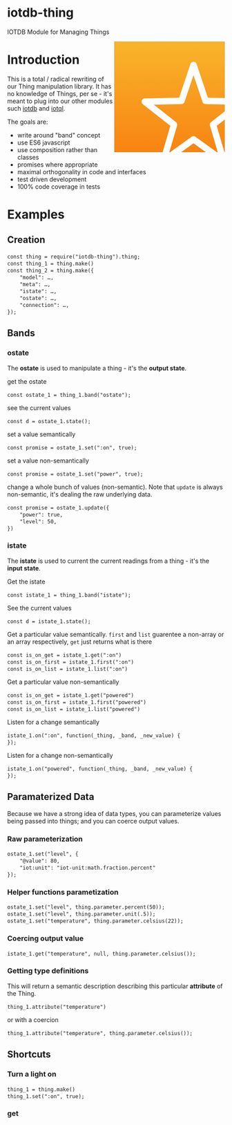 # iotdb-thing
IOTDB Module for Managing Things

<img src="https://raw.githubusercontent.com/dpjanes/iotdb-homestar/master/docs/HomeStar.png" align="right" />

# Introduction 

This is a total / radical rewriting of our Thing manipulation library.
It has no knowledge of Things, per se - it's meant to plug into our
other modules such [iotdb]() and [iotql]().

The goals are:

* write around "band" concept
* use ES6 javascript
* use composition rather than classes
* promises where appropriate
* maximal orthogonality in code and interfaces
* test driven development
* 100% code coverage in tests

# Examples

## Creation

    const thing = require("iotdb-thing").thing;
    const thing_1 = thing.make()
    const thing_2 = thing.make({
        "model": …,
        "meta": …,
        "istate": …,
        "ostate": …,
        "connection": …,
    });

## Bands

### ostate

The **ostate** is used to manipulate a thing - it's the **output state**.

get the ostate

    const ostate_1 = thing_1.band("ostate");

see the current values 

    const d = ostate_1.state();

set a value semantically

    const promise = ostate_1.set(":on", true);

set a value non-semantically

    const promise = ostate_1.set("power", true);

change a whole bunch of values (non-semantic). Note that
`update` is always non-semantic, it's dealing the raw underlying data.

    const promise = ostate_1.update({
        "power": true,
        "level": 50,
    })


### istate

The **istate** is used to current the current readings from a thing - it's the **input state**.

Get the istate

    const istate_1 = thing_1.band("istate");

See the current values 

    const d = istate_1.state();

Get a particular value semantically. `first` and `list`
guarentee a non-array or an array respectively, `get`
just returns what is there

    const is_on_get = istate_1.get(":on")
    const is_on_first = istate_1.first(":on")
    const is_on_list = istate_1.list(":on")

Get a particular value non-semantically

    const is_on_get = istate_1.get("powered")
    const is_on_first = istate_1.first("powered")
    const is_on_list = istate_1.list("powered")

Listen for a change semantically

    istate_1.on(":on", function(_thing, _band, _new_value) {
    });

Listen for a change non-semantically

    istate_1.on("powered", function(_thing, _band, _new_value) {
    });

## Paramaterized Data

Because we have a strong idea of data types, you can parameterize
values being passed into things; and you can coerce output values.

### Raw parameterization

    ostate_1.set("level", {
        "@value": 80,
        "iot:unit": "iot-unit:math.fraction.percent"
    });

### Helper functions parametization

    ostate_1.set("level", thing.parameter.percent(50));
    ostate_1.set("level", thing.parameter.unit(.5));
    ostate_1.set("temperature", thing.parameter.celsius(22));

### Coercing output value

    istate_1.get("temperature", null, thing.parameter.celsius());

### Getting type definitions

This will return a semantic description describing this 
particular **attribute** of the Thing.

    thing_1.attribute("temperature")

or with a coercion

    thing_1.attribute("temperature", thing.parameter.celsius());

## Shortcuts

### Turn a light on

    thing_1 = thing.make()
    thing_1.set(":on", true);

### get
